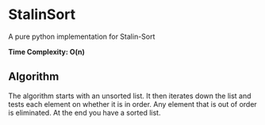# StalinSort

A pure python implementation for Stalin-Sort

**Time Complexity: O(n)**

## Algorithm

The algorithm starts with an unsorted list. It then iterates down the list and tests each element on whether it is in order. Any element that is out of order is eliminated. At the end you have a sorted list.
